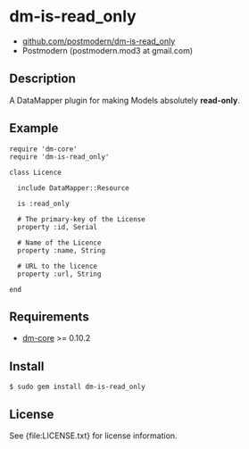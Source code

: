 # dm-is-read_only

* [github.com/postmodern/dm-is-read_only](http://github.com/postmodern/dm-is-read_only)
* Postmodern (postmodern.mod3 at gmail.com)

## Description

A DataMapper plugin for making Models absolutely **read-only**.

## Example

    require 'dm-core'
    require 'dm-is-read_only'
  
    class Licence
  
      include DataMapper::Resource

      is :read_only

      # The primary-key of the License
      property :id, Serial
    
      # Name of the Licence
      property :name, String
    
      # URL to the licence
      property :url, String
    
    end
  
## Requirements

* [dm-core](http://github.com/datamapper/dm-core/) >= 0.10.2

## Install

    $ sudo gem install dm-is-read_only

## License

See {file:LICENSE.txt} for license information.

